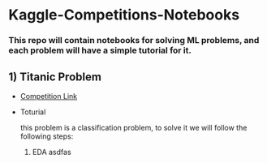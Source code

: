 # Kaggle-Competitions-Notebooks
### This repo will contain notebooks for solving ML problems, and each problem will have a simple tutorial for it.

## 1) Titanic Problem

* [Competition Link](https://www.kaggle.com/competitions/titanic/overview)
* Toturial

    this problem is a classification problem, to solve it we will follow the following steps:
    1) EDA
    asdfas